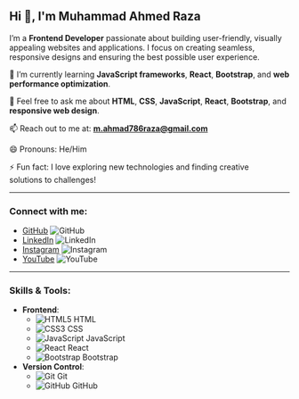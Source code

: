 ## Hi 👋, I'm Muhammad Ahmed Raza  
I’m a **Frontend Developer** passionate about building user-friendly, visually appealing websites and applications. I focus on creating seamless, responsive designs and ensuring the best possible user experience.  

🌱 I’m currently learning **JavaScript frameworks**, **React**, **Bootstrap**, and **web performance optimization**.  

💬 Feel free to ask me about **HTML**, **CSS**, **JavaScript**, **React**, **Bootstrap**, and **responsive web design**.  

📫 Reach out to me at: **m.ahmad786raza@gmail.com**  

😄 Pronouns: He/Him

⚡ Fun fact: I love exploring new technologies and finding creative solutions to challenges!

---
### Connect with me:
- [GitHub](https://github.com/Ahmadscode01) ![GitHub](https://img.icons8.com/ios/50/000000/github.png)
- [LinkedIn](https://www.linkedin.com/in/muhammad-ahmad-raza-soomro-0128673) ![LinkedIn](https://img.icons8.com/ios/50/000000/linkedin.png)
- [Instagram](https://www.instagram.com/itx_mars/profilecard/?igsh=a2sxcjllNTMzemJp) ![Instagram](https://img.icons8.com/ios/50/000000/instagram.png)
- [YouTube](https://www.youtube.com/@AhmedRaza_Tech) ![YouTube](https://img.icons8.com/ios/50/000000/youtube-play.png)

---

### Skills & Tools:
- **Frontend**: 
    - ![HTML5](https://img.icons8.com/color/48/000000/html-5.png) HTML 
    - ![CSS3](https://img.icons8.com/color/48/000000/css3.png) CSS
    - ![JavaScript](https://img.icons8.com/color/48/000000/javascript.png) JavaScript
    - ![React](https://img.icons8.com/ios/50/000000/react.png) React
    - ![Bootstrap](https://img.icons8.com/ios/50/000000/bootstrap.png) Bootstrap
- **Version Control**: 
    - ![Git](https://img.icons8.com/ios/50/000000/git.png) Git
    - ![GitHub](https://img.icons8.com/ios/50/000000/github.png) GitHub

